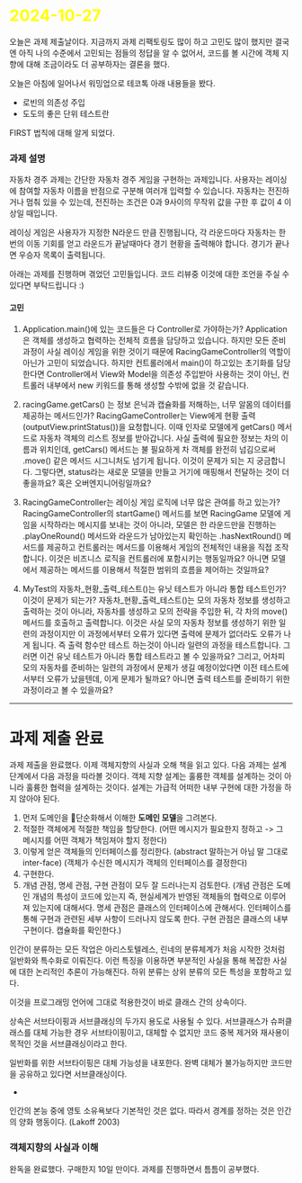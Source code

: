 # <span style="color:yellow">2024-10-27</span>
오늘은 과제 제출날이다. 지금까지 과제 리팩토링도 많이 하고 고민도 많이 했지만 결국엔 아직 나의 수준에서 고민되는 점들의 정답을 알 수 없어서, 코드를 볼 시간에 객체 지향에 대해 조금이라도 더 공부하자는 결론을 했다.

오늘은 아침에 일어나서 워밍업으로 테코톡 아래 내용들을 봤다.
- 로빈의 의존성 주입
- 도도의 좋은 단위 테스트란


FIRST 법칙에 대해 알게 되었다.


### 과제 설명
자동차 경주 과제는 간단한 자동차 경주 게임을 구현하는 과제입니다.
사용자는 레이싱에 참여할 자동차 이름을 반점으로 구분해 여러개 입력할 수 있습니다.
자동차는 전진하거나 멈춰 있을 수 있는데, 전진하는 조건은 0과 9사이의 무작위 값을 구한 후 값이 4 이상일 때입니다. 

레이싱 게임은 사용자가 지정한 N라운드 만큼 진행됩니다, 각 라운드마다 자동차는 한번의 이동 기회를 얻고 라운드가 끝날때마다 경기 현황을 출력해야 합니다. 경기가 끝나면 우승자 목록이 출력됩니다.

아래는 과제를 진행하며 겪었던 고민들입니다. 코드 리뷰중 이것에 대한 조언을 주실 수 있다면 부탁드립니다 :)

#### 고민
1. Application.main()에 있는 코드들은 다 Controller로 가야하는가?
	 Application은 객체를 생성하고 협력하는 전체적 흐름을 담당하고 있습니다. 하지만 모든 준비 과정이 사실 레이싱 게임을 위한 것이기 때문에 RacingGameController의 역할이 아닌가 고민이 되었습니다. 하지만 컨트롤러에서 main()이 하고있는 초기화를 담당한다면 Controller에서 View와 Model을 의존성 주입받아 사용하는 것이 아닌, 컨트롤러 내부에서 new 키워드를 통해 생성할 수밖에 없을 것 같습니다.

2. racingGame.getCars() 는 정보 은닉과 캡슐화를 저해하는, 너무 알몸의 데이터를 제공하는 메서드인가?
	 RacingGameController는 View에게 현황 출력(outputView.printStatus())을 요청합니다. 이때 인자로 모델에게 getCars() 메서드로 자동차 객체의 리스트 정보를 받아갑니다. 사실 출력에 필요한 정보는 차의 이름과 위치인데, getCars() 메서드는 불 필요하게 차 객체를 완전히 넘김으로써 .move() 같은 메서드 시그니처도 넘기게 됩니다. 이것이 문제가 되는 지 궁금합니다. 그렇다면, status라는 새로운 모델을 만들고 거기에 매핑해서 전달하는 것이 더 좋을까요? 혹은 오버엔지니어링일까요?
	
3. RacingGameController는 레이싱 게임 로직에 너무 많은 관여를 하고 있는가?
	 RacingGameController의 startGame() 메서드를 보면 RacingGame 모델에 게임을 시작하라는 메시지를 보내는 것이 아니라, 모델은 한 라운드만을 진행하는 .playOneRound() 메서드와 라운드가 남아있는지 확인하는 .hasNextRound() 메서드를 제공하고 컨트롤러는 메서드를 이용해서 게임의 전체적인 내용을 직접 조작합니다. 이것은 비즈니스 로직을 컨트롤러에 포함시키는 행동일까요? 아니면 모델에서 제공하는 메서드를 이용해서 적절한 범위의 흐름을 제어하는 것일까요?
	 
4.  MyTest의 자동차_현황_출력_테스트()는 유닛 테스트가 아니라 통합 테스트인가? 이것이 문제가 되는가?
	 자동차_현황_출력_테스트()는 모의 자동차 정보를 생성하고 출력하는 것이 아니라, 자동차를 생성하고 모의 전략을 주입한 뒤, 각 차의 move() 메서드를 호출하고 출력합니다. 이것은 사실 모의 자동차 정보를 생성하기 위한 일련의 과정이지만 이 과정에서부터 오류가 있다면 출력에 문제가 없더라도 오류가 나게 됩니다. 즉 출력 함수만 테스트 하는것이 아니라 일련의 과정을 테스트합니다. 그러면 이건 유닛 테스트가 아니라 통합 테스트라고 볼 수 있을까요? 그리고, 어차피 모의 자동차를 준비하는 일련의 과정에서 문제가 생길 예정이었다면 이전 테스트에서부터 오류가 났을텐데, 이게 문제가 될까요? 아니면 출력 테스트를 준비하기 위한 과정이라고 볼 수 있을까요?







- - -

# 과제 제출 완료
과제 제출을 완료했다. 이제 객체지향의 사실과 오해 책을 읽고 있다.
다음 과제는 설계 단계에서 다음 과정을 따라볼 것이다.
객체 지향 설계는 훌륭한 객체를 설계하는 것이 아니라 훌륭한 협력을 설계하는 것이다.
설계는 가급적 어떠한 내부 구현에 대한 가정을 하지 않아야 된다.

1. 먼저 도메인을 단순화해서 이해한 **도메인 모델**을 그려본다.
2. 적절한 객체에게 적절한 책임을 할당한다. (어떤 메시지가 필요한지 정하고 -> 그 메시지를 어떤 객체가 책임져야 할지 정한다)
3. 이렇게 얻은 객체들의 인터페이스를 정리한다. (abstract 말하는거 아님 말 그대로 inter-face) (객체가 수신한 메시지가 객체의 인터페이스를 결정한다)
4. 구현한다.
5. 개념 관점, 명세 관점, 구현 관점이 모두 잘 드러나는지 검토한다. (개념 관점은 도메인 개념의 특성이 코드에 있는지 즉, 현실세계가 반영된 객체들의 협력으로 이루어져 있는지에 대해서다. 명세 관점은 클래스의 인터페이스에 관해서다. 인터페이스를 통해 구현과 관련된 세부 사항이 드러나지 않도록 한다. 구현 관점은 클래스의 내부 구현이다. 캡슐화를 확인한다.)





인간이 분류하는 모든 작업은 아리스토텔레스, 린네의 분류체계가 처음 시작한 것처럼 일반화와 특수화로 이뤄진다. 이런 특징을 이용하면 부분적인 사실을 통해 복잡한 사실에 대한 논리적인 추론이 가능해진다. 하위 분류는 상위 분류의 모든 특성을 포함하고 있다.

이것을 프로그래밍 언어에 그대로 적용한것이 바로 클래스 간의 상속이다.

상속은 서브타이핑과 서브클래싱의 두가지 용도로 사용될 수 있다.
서브클래스가 슈퍼클래스를 대체 가능한 경우 서브타이핑이고, 대체할 수 없지만 코드 중복 제거와 재사용이 목적인 것을 서브클래싱이라고 한다.

일반화를 위한 서브타이핑은 대체 가능성을 내포한다. 완벽 대체가 불가능하지만 코드만을 공유하고 있다면 서브클래싱이다.

-
인간의 본능 중에 영토 소유욕보다 기본적인 것은 없다. 따라서 경계를 정하는 것은 인간의 양화 행동이다. (Lakoff 2003)







### 객체지향의 사실과 이해
완독을 완료했다. 구매한지 10일 만이다.
과제를 진행하면서 틈틈이 공부했다.

